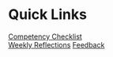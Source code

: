 # Quick Links 

[Competency Checklist](/competency-checklist.md)  
[Weekly Reflections](/reflections-index.md)
[Feedback]()
